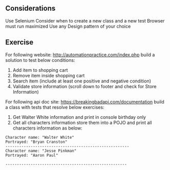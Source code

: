 ## Considerations

Use Selenium
Consider when to create a new class and a new test
Browser must run maximized
Use any Design pattern of your choice

## Exercise

For following website: http://automationpractice.com/index.php build a solution to test below conditions:

1. Add item to shopping cart 
2. Remove item inside shopping cart
3. Search item (include at least one positive and negative condition)
4. Validate store information (scroll down to footer and check for Store Information)

For following api doc site: https://breakingbadapi.com/documentation build a class with tests that resolve below exercises:

1. Get Walter White information and print in console birthday only
2. Get all characters information store them into a POJO and print all characters information as below:

```
Character name: "Walter White"
Portrayed: "Bryan Cranston"
------------------------------------------------------
Character name: "Jesse Pinkman"
Portrayed: "Aaron Paul"

-----------------------------------------------------
```
